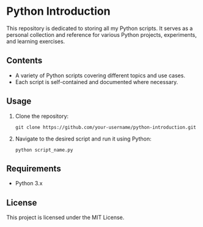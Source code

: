 
# Python Introduction

This repository is dedicated to storing all my Python scripts. It serves as a personal collection and reference for various Python projects, experiments, and learning exercises.

## Contents

- A variety of Python scripts covering different topics and use cases.
- Each script is self-contained and documented where necessary.

## Usage

1. Clone the repository:
   ```
   git clone https://github.com/your-username/python-introduction.git
   ```
2. Navigate to the desired script and run it using Python:
   ```
   python script_name.py
   ```

## Requirements

- Python 3.x

## License

This project is licensed under the MIT License.
